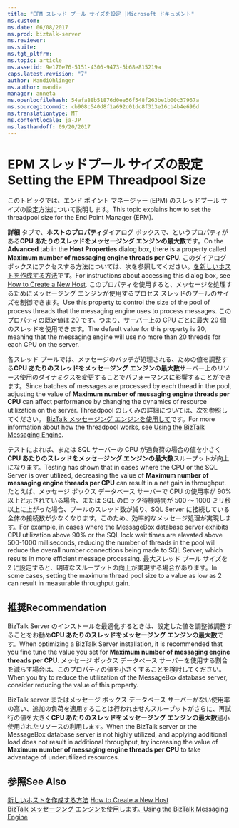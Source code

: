```yaml
---
title: "EPM スレッド プール サイズを設定 |Microsoft ドキュメント"
ms.custom: 
ms.date: 06/08/2017
ms.prod: biztalk-server
ms.reviewer: 
ms.suite: 
ms.tgt_pltfrm: 
ms.topic: article
ms.assetid: 9e170e76-5151-4306-9473-5b68e815219a
caps.latest.revision: "7"
author: MandiOhlinger
ms.author: mandia
manager: anneta
ms.openlocfilehash: 54afa88b51876d0ee56f548f263be1b00c37967a
ms.sourcegitcommit: cb908c540d8f1a692d01dc8f313e16cb4b4e696d
ms.translationtype: MT
ms.contentlocale: ja-JP
ms.lasthandoff: 09/20/2017
---
```

# <a name="setting-the-epm-threadpool-size"></a><span data-ttu-id="3af18-102">EPM スレッドプール サイズの設定</span><span class="sxs-lookup"><span data-stu-id="3af18-102">Setting the EPM Threadpool Size</span></span>
<span data-ttu-id="3af18-103">このトピックでは、エンド ポイント マネージャー (EPM) のスレッドプール サイズの設定方法について説明します。</span><span class="sxs-lookup"><span data-stu-id="3af18-103">This topic explains how to set the threadpool size for the End Point Manager (EPM).</span></span>  
  
 <span data-ttu-id="3af18-104">**詳細** タブで、**ホストのプロパティ**ダイアログ ボックスで、というプロパティがある**CPU あたりのスレッドをメッセージング エンジンの最大数**です。</span><span class="sxs-lookup"><span data-stu-id="3af18-104">On the **Advanced** tab in the **Host Properties** dialog box, there is a property called **Maximum number of messaging engine threads per CPU**.</span></span> <span data-ttu-id="3af18-105">このダイアログ ボックスにアクセスする方法については、次を参照してください。[を新しいホストを作成する方法](../core/how-to-create-a-new-host.md)です。</span><span class="sxs-lookup"><span data-stu-id="3af18-105">For instructions about accessing this dialog box, see [How to Create a New Host](../core/how-to-create-a-new-host.md).</span></span> <span data-ttu-id="3af18-106">このプロパティを使用すると、メッセージを処理するためにメッセージング エンジンが使用するプロセス スレッドのプールのサイズを制御できます。</span><span class="sxs-lookup"><span data-stu-id="3af18-106">Use this property to control the size of the pool of process threads that the messaging engine uses to process messages.</span></span> <span data-ttu-id="3af18-107">このプロパティの既定値は 20 です。つまり、サーバー上の CPU ごとに最大 20 個のスレッドを使用できます。</span><span class="sxs-lookup"><span data-stu-id="3af18-107">The default value for this property is 20, meaning that the messaging engine will use no more than 20 threads for each CPU on the server.</span></span>  
  
 <span data-ttu-id="3af18-108">各スレッド プールでは、メッセージのバッチが処理される、ための値を調整する**CPU あたりのスレッドをメッセージング エンジンの最大数**サーバー上のリソース使用のダイナミクスを変更することでパフォーマンスに影響することができます。</span><span class="sxs-lookup"><span data-stu-id="3af18-108">Since batches of messages are processed by each thread in the pool, adjusting the value of **Maximum number of messaging engine threads per CPU** can affect performance by changing the dynamics of resource utilization on the server.</span></span> <span data-ttu-id="3af18-109">Threadpool のしくみの詳細については、次を参照してください。 [BizTalk メッセージング エンジンを使用して](../core/using-the-biztalk-messaging-engine.md)です。</span><span class="sxs-lookup"><span data-stu-id="3af18-109">For more information about how the threadpool works, see [Using the BizTalk Messaging Engine](../core/using-the-biztalk-messaging-engine.md).</span></span>  
  
 <span data-ttu-id="3af18-110">テストによれば、または SQL サーバーの CPU が過負荷の場合の値を小さく**CPU あたりのスレッドをメッセージング エンジンの最大数**スループットが向上になります。</span><span class="sxs-lookup"><span data-stu-id="3af18-110">Testing has shown that in cases where the CPU or the SQL Server is over utilized, decreasing the value of **Maximum number of messaging engine threads per CPU** can result in a net gain in throughput.</span></span> <span data-ttu-id="3af18-111">たとえば、メッセージ ボックス データベース サーバーで CPU の使用率が 90% 以上と示されている場合、または SQL のロック待機時間が 500 ～ 1000 ミリ秒以上に上がった場合、プールのスレッド数が減り、SQL Server に接続している全体の接続数が少なくなります。このため、効率的なメッセージ処理が実現します。</span><span class="sxs-lookup"><span data-stu-id="3af18-111">For example, in cases where the MessageBox database server exhibits CPU utilization above 90% or the SQL lock wait times are elevated above 500-1000 milliseconds, reducing the number of threads in the pool will reduce the overall number connections being made to SQL Server, which results in more efficient message processing.</span></span> <span data-ttu-id="3af18-112">最大スレッド プール サイズを 2 に設定すると、明確なスループットの向上が実現する場合があります。</span><span class="sxs-lookup"><span data-stu-id="3af18-112">In some cases, setting the maximum thread pool size to a value as low as 2 can result in measurable throughput gain.</span></span>  
  
## <a name="recommendation"></a><span data-ttu-id="3af18-113">推奨</span><span class="sxs-lookup"><span data-stu-id="3af18-113">Recommendation</span></span>  
 <span data-ttu-id="3af18-114">BizTalk Server のインストールを最適化するときは、設定した値を調整微調整することをお勧め**CPU あたりのスレッドをメッセージング エンジンの最大数**です。</span><span class="sxs-lookup"><span data-stu-id="3af18-114">When optimizing a BizTalk Server installation, it is recommended that you fine tune the value you set for **Maximum number of messaging engine threads per CPU**.</span></span>  <span data-ttu-id="3af18-115">メッセージ ボックス データベース サーバーを使用する割合を減らす場合は、このプロパティの値を小さくすることを検討してください。</span><span class="sxs-lookup"><span data-stu-id="3af18-115">When you try to reduce the utilization of the MessageBox database server, consider reducing the value of this property.</span></span>  
  
 <span data-ttu-id="3af18-116">BizTalk server またはメッセージ ボックス データベース サーバーがない使用率の高い、追加の負荷を適用することは行われませんスループットがさらに、再試行の値を大きく**CPU あたりのスレッドをメッセージング エンジンの最大数**過小使用されたリソースの利用します。</span><span class="sxs-lookup"><span data-stu-id="3af18-116">When the BizTalk server or the MessageBox database server is not highly utilized, and applying additional load does not result in additional throughput, try increasing the value of **Maximum number of messaging engine threads per CPU** to take advantage of underutilized resources.</span></span>  
  
## <a name="see-also"></a><span data-ttu-id="3af18-117">参照</span><span class="sxs-lookup"><span data-stu-id="3af18-117">See Also</span></span>  
 <span data-ttu-id="3af18-118">[新しいホストを作成する方法](../core/how-to-create-a-new-host.md) </span><span class="sxs-lookup"><span data-stu-id="3af18-118">[How to Create a New Host](../core/how-to-create-a-new-host.md) </span></span>  
 [<span data-ttu-id="3af18-119">BizTalk メッセージング エンジンを使用します。</span><span class="sxs-lookup"><span data-stu-id="3af18-119">Using the BizTalk Messaging Engine</span></span>](../core/using-the-biztalk-messaging-engine.md)